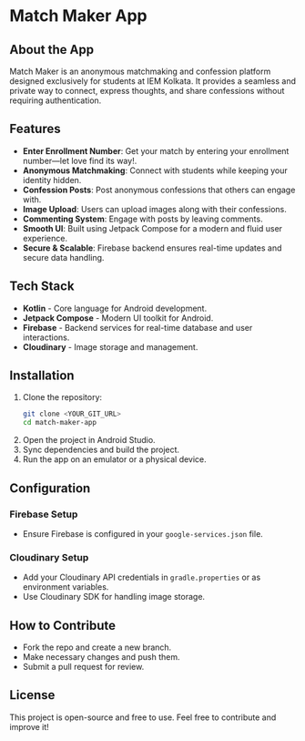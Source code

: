 # Match Maker App

## About the App
Match Maker is an anonymous matchmaking and confession platform designed exclusively for students at IEM Kolkata. It provides a seamless and private way to connect, express thoughts, and share confessions without requiring authentication.

## Features
- **Enter Enrollment Number**: Get your match by entering your enrollment number—let love find its way!.
- **Anonymous Matchmaking**: Connect with students while keeping your identity hidden.
- **Confession Posts**: Post anonymous confessions that others can engage with.
- **Image Upload**: Users can upload images along with their confessions.
- **Commenting System**: Engage with posts by leaving comments.
- **Smooth UI**: Built using Jetpack Compose for a modern and fluid user experience.
- **Secure & Scalable**: Firebase backend ensures real-time updates and secure data handling.

## Tech Stack
- **Kotlin** - Core language for Android development.
- **Jetpack Compose** - Modern UI toolkit for Android.
- **Firebase** - Backend services for real-time database and user interactions.
- **Cloudinary** - Image storage and management.

## Installation
1. Clone the repository:
   ```sh
   git clone <YOUR_GIT_URL>
   cd match-maker-app
   ```
2. Open the project in Android Studio.
3. Sync dependencies and build the project.
4. Run the app on an emulator or a physical device.

## Configuration
### Firebase Setup
- Ensure Firebase is configured in your `google-services.json` file.

### Cloudinary Setup
- Add your Cloudinary API credentials in `gradle.properties` or as environment variables.
- Use Cloudinary SDK for handling image storage.

## How to Contribute
- Fork the repo and create a new branch.
- Make necessary changes and push them.
- Submit a pull request for review.

## License
This project is open-source and free to use. Feel free to contribute and improve it!

